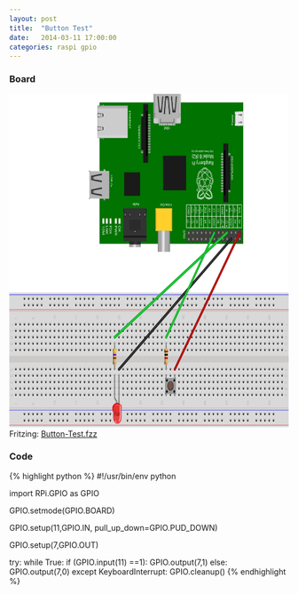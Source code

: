 ```yaml
---
layout: post
title:  "Button Test"
date:   2014-03-11 17:00:00
categories: raspi gpio
---
```


### Board

<img src="/images/Button-Test_Steckplatine.svg" width="800" height="600" alt="bread board" /><br />
Fritzing: [Button-Test.fzz](/images/fritzing/Button-Test.fzz)

### Code

{% highlight python %}
#!/usr/bin/env python

import RPi.GPIO as GPIO

GPIO.setmode(GPIO.BOARD)

GPIO.setup(11,GPIO.IN, pull_up_down=GPIO.PUD_DOWN)

GPIO.setup(7,GPIO.OUT)

try:
         while True:
                 if (GPIO.input(11) ==1):
                        GPIO.output(7,1)
                 else:
                        GPIO.output(7,0)
except KeyboardInterrupt:
    GPIO.cleanup()
{% endhighlight %}
